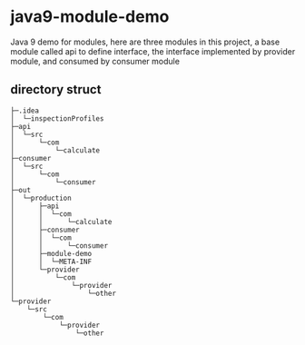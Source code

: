 # java9-module-demo
Java 9 demo for modules, here are three modules in this project, a base module called api to define interface, the interface implemented by provider module, and consumed by consumer module
## directory struct
```shell script
├─.idea
│  └─inspectionProfiles
├─api
│  └─src
│      └─com
│          └─calculate
├─consumer
│  └─src
│      └─com
│          └─consumer
├─out
│  └─production
│      ├─api
│      │  └─com
│      │      └─calculate
│      ├─consumer
│      │  └─com
│      │      └─consumer
│      ├─module-demo
│      │  └─META-INF
│      └─provider
│          └─com
│              └─provider
│                  └─other
└─provider
    └─src
        └─com
            └─provider
                └─other
```
